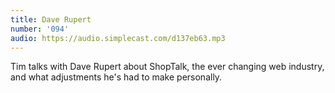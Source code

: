 ```yaml
---
title: Dave Rupert
number: '094'
audio: https://audio.simplecast.com/d137eb63.mp3
---
```

Tim talks with Dave Rupert about ShopTalk, the ever changing web industry, and what adjustments he's had to make personally.
